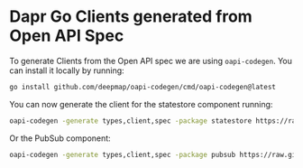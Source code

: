 # Dapr Go Clients generated from Open API Spec

To generate Clients from the Open API spec we are using `oapi-codegen`. 
You can install it locally by running: 

```sh
go install github.com/deepmap/oapi-codegen/cmd/oapi-codegen@latest

```

You can now generate the client for the statestore component running: 
```sh
oapi-codegen -generate types,client,spec -package statestore https://raw.githubusercontent.com/dapr/sig-api/main/statestore-api/statestore.yaml > statestore/statestore.gen.go

```

Or the PubSub component: 

```sh
oapi-codegen -generate types,client,spec -package pubsub https://raw.githubusercontent.com/dapr/sig-api/main/pubsub-api/pubsub.yaml > pubsub/pubsub.gen.go
```